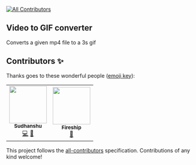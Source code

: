 <!-- ALL-CONTRIBUTORS-BADGE:START - Do not remove or modify this section -->
[![All Contributors](https://img.shields.io/badge/all_contributors-2-orange.svg?style=flat-square)](#contributors-)
<!-- ALL-CONTRIBUTORS-BADGE:END -->

## Video to GIF converter
Converts a given mp4 file to a 3s gif
## Contributors ✨

Thanks goes to these wonderful people
([emoji key](https://allcontributors.org/docs/en/emoji-key)):

<!-- ALL-CONTRIBUTORS-LIST:START - Do not remove or modify this section -->
<!-- prettier-ignore-start -->
<!-- markdownlint-disable -->
<table>
  <tr>
    <td align="center"><a href="https://github.com/tsuki42"><img src="https://avatars2.githubusercontent.com/u/22864071?v=4?s=100" width="100px;" alt=""/><br /><sub><b>Sudhanshu</b></sub></a><br /><a href="https://github.com/tsuki42/cra-ts-tailwindcss-template/commits?author=tsuki42" title="Code">💻</a> <a href="https://github.com/tsuki42/cra-ts-tailwindcss-template/commits?author=tsuki42" title="Documentation">📖</a></td>
    <td align="center"><a href="https://fireship.io/"><img src="https://avatars1.githubusercontent.com/u/46283609?v=4?s=100" width="100px;" alt=""/><br /><sub><b>Fireship</b></sub></a><br /><a href="#ideas-fireship-io" title="Ideas, Planning, & Feedback">🤔</a></td>
  </tr>
</table>

<!-- markdownlint-restore -->
<!-- prettier-ignore-end -->

<!-- ALL-CONTRIBUTORS-LIST:END -->

This project follows the
[all-contributors](https://github.com/all-contributors/all-contributors)
specification. Contributions of any kind welcome!

